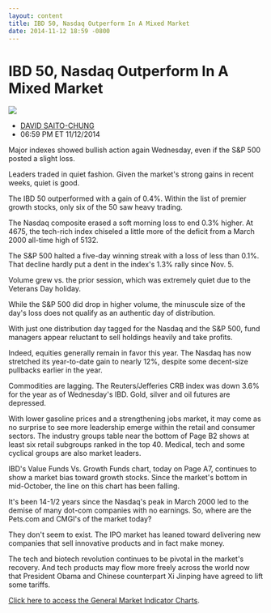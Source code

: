 ```yaml
---
layout: content
title: IBD 50, Nasdaq Outperform In A Mixed Market
date: 2014-11-12 18:59 -0800
---
```



IBD 50, Nasdaq Outperform In A Mixed Market
============================================


![](https://www.investors.com/wp-content/uploads/ibd-migrated-images/MPv_141113_635514026462439143.png)

* [DAVID SAITO-CHUNG](https://www.investors.com/author/chungd/ "Posts by DAVID SAITO-CHUNG")
* 06:59 PM ET 11/12/2014




Major indexes showed bullish action again Wednesday, even if the S&P 500 posted a slight loss.


Leaders traded in quiet fashion. Given the market's strong gains in recent weeks, quiet is good.


The IBD 50 outperformed with a gain of 0.4%. Within the list of premier growth stocks, only six of the 50 saw heavy trading.


The Nasdaq composite erased a soft morning loss to end 0.3% higher. At 4675, the tech-rich index chiseled a little more of the deficit from a March 2000 all-time high of 5132.


The S&P 500 halted a five-day winning streak with a loss of less than 0.1%. That decline hardly put a dent in the index's 1.3% rally since Nov. 5.


Volume grew vs. the prior session, which was extremely quiet due to the Veterans Day holiday.


While the S&P 500 did drop in higher volume, the minuscule size of the day's loss does not qualify as an authentic day of distribution.


With just one distribution day tagged for the Nasdaq and the S&P 500, fund managers appear reluctant to sell holdings heavily and take profits.


Indeed, equities generally remain in favor this year. The Nasdaq has now stretched its year-to-date gain to nearly 12%, despite some decent-size pullbacks earlier in the year.


Commodities are lagging. The Reuters/Jefferies CRB index was down 3.6% for the year as of Wednesday's IBD. Gold, silver and oil futures are depressed.


With lower gasoline prices and a strengthening jobs market, it may come as no surprise to see more leadership emerge within the retail and consumer sectors. The industry groups table near the bottom of Page B2 shows at least six retail subgroups ranked in the top 40. Medical, tech and some cyclical groups are also market leaders.


IBD's Value Funds Vs. Growth Funds chart, today on Page A7, continues to show a market bias toward growth stocks. Since the market's bottom in mid-October, the line on this chart has been falling.


It's been 14-1/2 years since the Nasdaq's peak in March 2000 led to the demise of many dot-com companies with no earnings. So, where are the Pets.com and CMGI's of the market today?


They don't seem to exist. The IPO market has leaned toward delivering new companies that sell innovative products and in fact make money.


The tech and biotech revolution continues to be pivotal in the market's recovery. And tech products may flow more freely across the world now that President Obama and Chinese counterpart Xi Jinping have agreed to lift some tariffs.


[Click here to access the General Market Indicator Charts](https://www.investors.com/pdf/GMI_111314.pdf).




